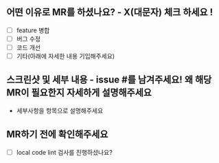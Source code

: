 ## 어떤 이유로 MR를 하셨나요? - X(대문자) 체크 하세요 !

- [ ] feature 병합
- [ ] 버그 수정
- [ ] 코드 개선
- [ ] 기타(아래에 자세한 내용 기입해주세요)

## 스크린샷 및 세부 내용 - issue #를 남겨주세요! 왜 해당 MR이 필요한지 자세하게 설명해주세요

- 세부사항을 항목으로 설명해주세요

## MR하기 전에 확인해주세요

- [ ] local code lint 검사를 진행하셨나요?